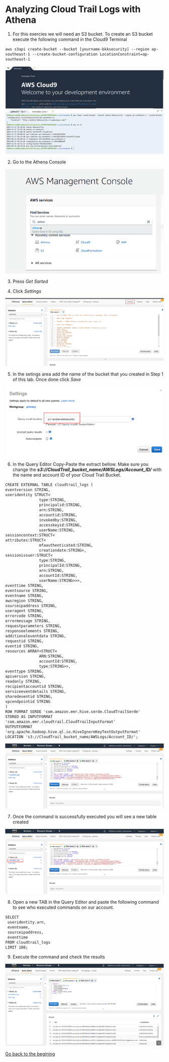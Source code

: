 # Analyzing Cloud Trail Logs with Athena

1. For this exercies we will need an S3 bucket. To create an S3 bucket execute the following command in the Cloud9 Terminal

```
aws s3api create-bucket --bucket [yourname-bkksecurity] --region ap-southeast-1 --create-bucket-configuration LocationConstraint=ap-southeast-1
```
![images](images/s3bucket.png)

2. Go to the Athena Console

![images](images/gotoathena.png)

3. Press *Get Sarted*

4. Click *Settings*

![images](images/settings.png)

5. In the setings area add the name of the bucket that you created in Step 1 of this lab. Once done click *Save*

![images](images/settingbucket.png)

6. In the Query Editor Copy-Paste the extract bellow.
Make sure you change the ___s3://CloudTrail_bucket_name/AWSLogs/Account_ID/___ with the name and account ID of your Cloud Trail Bucket.

```
CREATE EXTERNAL TABLE cloudtrail_logs (
eventversion STRING,
useridentity STRUCT<
               type:STRING,
               principalid:STRING,
               arn:STRING,
               accountid:STRING,
               invokedby:STRING,
               accesskeyid:STRING,
               userName:STRING,
sessioncontext:STRUCT<
attributes:STRUCT<
               mfaauthenticated:STRING,
               creationdate:STRING>,
sessionissuer:STRUCT<
               type:STRING,
               principalId:STRING,
               arn:STRING,
               accountId:STRING,
               userName:STRING>>>,
eventtime STRING,
eventsource STRING,
eventname STRING,
awsregion STRING,
sourceipaddress STRING,
useragent STRING,
errorcode STRING,
errormessage STRING,
requestparameters STRING,
responseelements STRING,
additionaleventdata STRING,
requestid STRING,
eventid STRING,
resources ARRAY<STRUCT<
               ARN:STRING,
               accountId:STRING,
               type:STRING>>,
eventtype STRING,
apiversion STRING,
readonly STRING,
recipientaccountid STRING,
serviceeventdetails STRING,
sharedeventid STRING,
vpcendpointid STRING
)
ROW FORMAT SERDE 'com.amazon.emr.hive.serde.CloudTrailSerde'
STORED AS INPUTFORMAT 'com.amazon.emr.cloudtrail.CloudTrailInputFormat'
OUTPUTFORMAT 'org.apache.hadoop.hive.ql.io.HiveIgnoreKeyTextOutputFormat'
LOCATION 's3://CloudTrail_bucket_name/AWSLogs/Account_ID/';
```
![images](images/query.png)

7. Once the command is successfully executed you will see a new table created

![images](images/table.png)

8. Open a new TAB in the Query Editor and paste the following command to see who executed commands on our account.

```
SELECT
 useridentity.arn,
 eventname,
 sourceipaddress,
 eventtime
FROM cloudtrail_logs
LIMIT 100;
```

9. Execute the command and check the results

![images](images/results.png)

[Go back to the begining](/../../)
